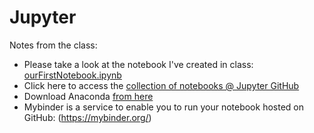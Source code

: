 # Jupyter

Notes from the class:

* Please take a look at the notebook I've created in class: [ourFirstNotebook.ipynb](../notebooks/ourFirstNotebook.ipynb)
* Click here to access the [collection of notebooks @ Jupyter GitHub](https://github.com/jupyter/jupyter/wiki/A-gallery-of-interesting-Jupyter-Notebooks)
* Download Anaconda [from here](http://www.anaconda.com)
* Mybinder is a service to enable you to run your notebook hosted on GitHub: (https://mybinder.org/)
